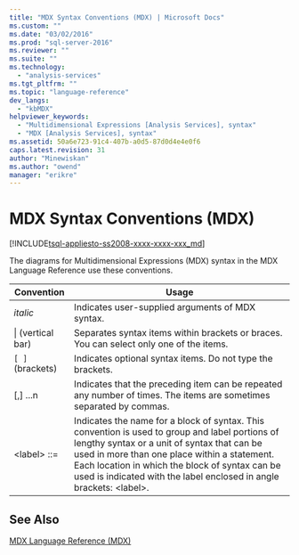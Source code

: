 ```yaml
---
title: "MDX Syntax Conventions (MDX) | Microsoft Docs"
ms.custom: ""
ms.date: "03/02/2016"
ms.prod: "sql-server-2016"
ms.reviewer: ""
ms.suite: ""
ms.technology: 
  - "analysis-services"
ms.tgt_pltfrm: ""
ms.topic: "language-reference"
dev_langs: 
  - "kbMDX"
helpviewer_keywords: 
  - "Multidimensional Expressions [Analysis Services], syntax"
  - "MDX [Analysis Services], syntax"
ms.assetid: 50a6e723-91c4-407b-a0d5-87d0d4e4e0f6
caps.latest.revision: 31
author: "Minewiskan"
ms.author: "owend"
manager: "erikre"
---
```

# MDX Syntax Conventions (MDX)
[!INCLUDE[tsql-appliesto-ss2008-xxxx-xxxx-xxx_md](../includes/tsql-appliesto-ss2008-xxxx-xxxx-xxx-md.md)]

  The diagrams for Multidimensional Expressions (MDX) syntax in the MDX Language Reference use these conventions.  
  
|Convention|Usage|  
|----------------|-----------|  
|*italic*|Indicates user-supplied arguments of MDX syntax.|  
|&#124; (vertical bar)|Separates syntax items within brackets or braces. You can select only one of the items.|  
|`[ ]` (brackets)|Indicates optional syntax items. Do not type the brackets.|  
|[,] ...n|Indicates that the preceding item can be repeated any number of times. The items are sometimes separated by commas.|  
|\<label> ::=|Indicates the name for a block of syntax. This convention is used to group and label portions of lengthy syntax or a unit of syntax that can be used in more than one place within a statement. Each location in which the block of syntax can be used is indicated with the label enclosed in angle brackets: \<label>.|  
  
## See Also  
 [MDX Language Reference &#40;MDX&#41;](../mdx/mdx-language-reference-mdx.md)  
  
  

